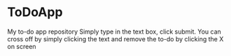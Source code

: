 # ToDoApp
My to-do app repository
Simply type in the text box, click submit.
You can cross off by simply clicking the text and remove the to-do by clicking the X on screen
